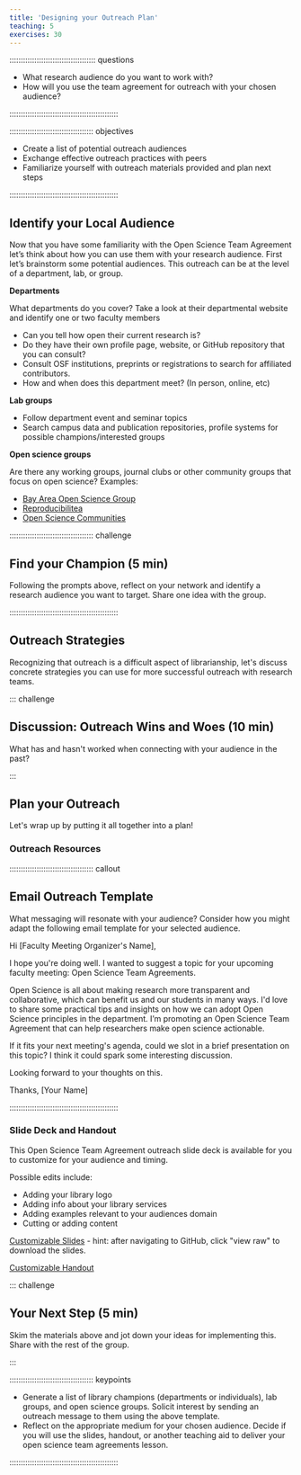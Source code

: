```yaml
---
title: 'Designing your Outreach Plan'
teaching: 5
exercises: 30
---
```


:::::::::::::::::::::::::::::::::::::: questions 

- What research audience do you want to work with?
- How will you use the team agreement for outreach with your chosen audience?

::::::::::::::::::::::::::::::::::::::::::::::::

::::::::::::::::::::::::::::::::::::: objectives

- Create a list of potential outreach audiences 
- Exchange effective outreach practices with peers
- Familiarize yourself with outreach materials provided and plan next steps

::::::::::::::::::::::::::::::::::::::::::::::::

## Identify your Local Audience

Now that you have some familiarity with the Open Science Team Agreement let’s think about how you can use them with your research audience. First let’s brainstorm some potential audiences. This outreach can be at the level of a department, lab, or group.

**Departments**

What departments do you cover? 
Take a look at their departmental website and identify one or two faculty members 

- Can you tell how open their current research is?
- Do they have their own profile page, website, or GitHub repository that you can consult? 
- Consult OSF institutions, preprints or registrations to search for affiliated contributors.
- How and when does this department meet? (In person, online, etc)

**Lab groups** 

- Follow department event and seminar topics
- Search campus data and publication repositories, profile systems for possible champions/interested groups

**Open science groups**

Are there any working groups, journal clubs or other community groups that focus on open science?
Examples:

- [Bay Area Open Science Group](bayareaopensciencegroup.github.io/)
- [Reproducibilitea](https://reproducibilitea.org/)
- [Open Science Communities](https://openscience-utrecht.com/)

::::::::::::::::::::::::::::::::::::: challenge 

## Find your Champion (5 min)

Following the prompts above, reflect on your network and identify a research audience you want to target. Share one idea with the group.

::::::::::::::::::::::::::::::::::::::::::::::::

## Outreach Strategies
Recognizing that outreach is a difficult aspect of librarianship, let's discuss concrete strategies you can use for more successful outreach with research teams. 

::: challenge

## Discussion: Outreach Wins and Woes (10 min)
What has and hasn't worked when connecting with your audience in the past?

:::

## Plan your Outreach

Let's wrap up by putting it all together into a plan!

### Outreach Resources

::::::::::::::::::::::::::::::::::::: callout

## Email Outreach Template

What messaging will resonate with your audience? Consider how you might adapt the following email template for your selected audience.

Hi [Faculty Meeting Organizer's Name],

I hope you're doing well. I wanted to suggest a topic for your upcoming faculty meeting: Open Science Team Agreements.

Open Science is all about making research more transparent and collaborative, which can benefit us and our students in many ways. I'd love to share some practical tips and insights on how we can adopt Open Science principles in the department. I’m promoting an Open Science Team Agreement that can help researchers make open science actionable. 

If it fits your next meeting's agenda, could we slot in a brief presentation on this topic? I think it could spark some interesting discussion.

Looking forward to your thoughts on this.

Thanks,
[Your Name]

::::::::::::::::::::::::::::::::::::::::::::::::

### Slide Deck and Handout

This Open Science Team Agreement outreach slide deck is available for you to customize for your audience and timing. 

Possible edits include:

- Adding your library logo
- Adding info about your library services
- Adding examples relevant to your audiences domain
- Cutting or adding content

[Customizable Slides](https://github.com/ucla-imls-open-sci/TeamAgreements/blob/main/episodes/files/OpenScienceTeamAgreementOutreachSlides.pptx) - hint: after navigating to GitHub, click "view raw" to download the slides.

[Customizable Handout](https://www.canva.com/design/DAFyYZOQUtE/h0Hs-cquFrp-IUycnLsEHw/view?utm_content=DAFyYZOQUtE&utm_campaign=designshare&utm_medium=link&utm_source=publishsharelink&mode=preview)


::: challenge

## Your Next Step (5 min)

Skim the materials above and jot down your ideas for implementing this. Share with the rest of the group.

:::


::::::::::::::::::::::::::::::::::::: keypoints 

- Generate a list of library champions (departments or individuals), lab groups, and open science groups. Solicit interest by sending an outreach message to them using the above template.
- Reflect on the appropriate medium for your chosen audience. Decide if you will use the slides, handout, or another teaching aid to deliver your open science team agreements lesson.  

::::::::::::::::::::::::::::::::::::::::::::::::

